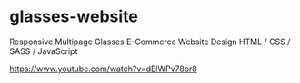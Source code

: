 # glasses-website
 Responsive Multipage Glasses E-Commerce Website Design HTML / CSS / SASS / JavaScript

https://www.youtube.com/watch?v=dElWPv78or8

